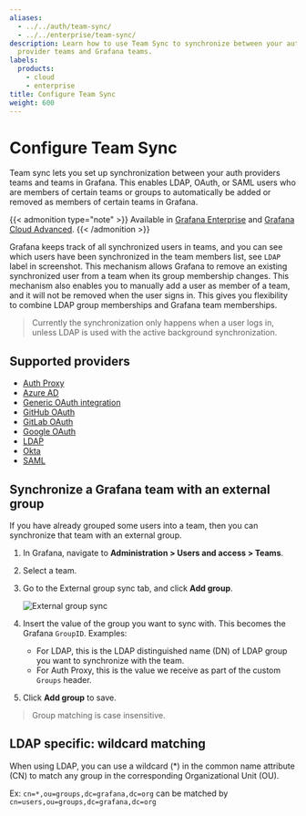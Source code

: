 ```yaml
---
aliases:
  - ../../auth/team-sync/
  - ../../enterprise/team-sync/
description: Learn how to use Team Sync to synchronize between your authentication
  provider teams and Grafana teams.
labels:
  products:
    - cloud
    - enterprise
title: Configure Team Sync
weight: 600
---
```


# Configure Team Sync

Team sync lets you set up synchronization between your auth providers teams and teams in Grafana. This enables LDAP, OAuth, or SAML users who are members of certain teams or groups to automatically be added or removed as members of certain teams in Grafana.

{{< admonition type="note" >}}
Available in [Grafana Enterprise](https://grafana.com/docs/grafana/<GRAFANA_VERSION>/introduction/grafana-enterprise/) and [Grafana Cloud Advanced](https://grafana.com/docs/grafana-cloud/).
{{< /admonition >}}

Grafana keeps track of all synchronized users in teams, and you can see which users have been synchronized in the team members list, see `LDAP` label in screenshot.
This mechanism allows Grafana to remove an existing synchronized user from a team when its group membership changes. This mechanism also enables you to manually add a user as member of a team, and it will not be removed when the user signs in. This gives you flexibility to combine LDAP group memberships and Grafana team memberships.

> Currently the synchronization only happens when a user logs in, unless LDAP is used with the active background synchronization.

<div class="clearfix"></div>

## Supported providers

- [Auth Proxy](https://grafana.com/docs/grafana/<GRAFANA_VERSION>/setup-grafana/configure-access/configure-authentication/auth-proxy/#team-sync)
- [Azure AD](https://grafana.com/docs/grafana/<GRAFANA_VERSION>/setup-grafana/configure-access/configure-authentication/azuread/#team-sync)
- [Generic OAuth integration](https://grafana.com/docs/grafana/<GRAFANA_VERSION>/setup-grafana/configure-access/configure-authentication/generic-oauth/#configure-team-synchronization)
- [GitHub OAuth](https://grafana.com/docs/grafana/<GRAFANA_VERSION>/setup-grafana/configure-access/configure-authentication/github/#configure-team-synchronization)
- [GitLab OAuth](https://grafana.com/docs/grafana/<GRAFANA_VERSION>/setup-grafana/configure-access/configure-authentication/gitlab/#configure-team-synchronization)
- [Google OAuth](https://grafana.com/docs/grafana/<GRAFANA_VERSION>/setup-grafana/configure-access/configure-authentication/google/#configure-team-synchronization)
- [LDAP](https://grafana.com/docs/grafana/<GRAFANA_VERSION>/setup-grafana/configure-access/configure-authentication/enhanced-ldap/)
- [Okta](https://grafana.com/docs/grafana/<GRAFANA_VERSION>/setup-grafana/configure-access/configure-authentication/okta/#configure-team-synchronization)
- [SAML](https://grafana.com/docs/grafana/<GRAFANA_VERSION>/setup-grafana/configure-access/configure-authentication/saml/)

## Synchronize a Grafana team with an external group

If you have already grouped some users into a team, then you can synchronize that team with an external group.

1. In Grafana, navigate to **Administration > Users and access > Teams**.
1. Select a team.
1. Go to the External group sync tab, and click **Add group**.

   ![External group sync](/static/img/docs/enterprise/team_add_external_group.png)

1. Insert the value of the group you want to sync with. This becomes the Grafana `GroupID`.
   Examples:
   - For LDAP, this is the LDAP distinguished name (DN) of LDAP group you want to synchronize with the team.
   - For Auth Proxy, this is the value we receive as part of the custom `Groups` header.

1. Click **Add group** to save.

> Group matching is case insensitive.

## LDAP specific: wildcard matching

When using LDAP, you can use a wildcard (\*) in the common name attribute (CN)
to match any group in the corresponding Organizational Unit (OU).

Ex: `cn=*,ou=groups,dc=grafana,dc=org` can be matched by `cn=users,ou=groups,dc=grafana,dc=org`
